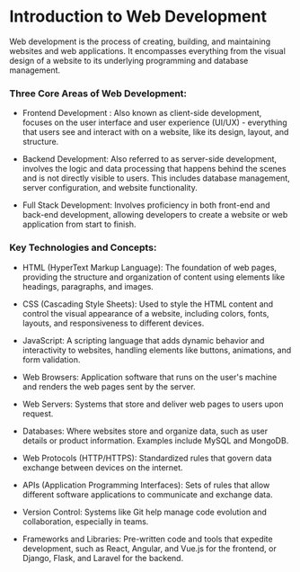 # Introduction to Web Development 
Web development is the process of creating, building, and maintaining websites and web applications. It encompasses everything from the visual design of a website to its underlying programming and database management.

### Three Core Areas of Web Development:

- Frontend Development :  Also known as client-side development, focuses on the user interface and user experience (UI/UX) - everything that users see and interact with on a website, like its design, layout, and structure.


- Backend Development: Also referred to as server-side development, involves the logic and data processing that happens behind the scenes and is not directly visible to users. This includes database management, server configuration, and website functionality.


- Full Stack Development: Involves proficiency in both front-end and back-end development, allowing developers to create a website or web application from start to finish. 

### Key Technologies and Concepts:

- HTML (HyperText Markup Language): The foundation of web pages, providing the structure and organization of content using elements like headings, paragraphs, and images.

- CSS (Cascading Style Sheets): Used to style the HTML content and control the visual appearance of a website, including colors, fonts, layouts, and responsiveness to different devices.

- JavaScript: A scripting language that adds dynamic behavior and interactivity to websites, handling elements like buttons, animations, and form validation.

- Web Browsers: Application software that runs on the user's machine and renders the web pages sent by the server.

- Web Servers: Systems that store and deliver web pages to users upon request.

- Databases: Where websites store and organize data, such as user details or product information. Examples include MySQL and MongoDB.

- Web Protocols (HTTP/HTTPS): Standardized rules that govern data exchange between devices on the internet.

- APIs (Application Programming Interfaces): Sets of rules that allow different software applications to communicate and exchange data.

- Version Control: Systems like Git help manage code evolution and collaboration, especially in teams.

- Frameworks and Libraries: Pre-written code and tools that expedite development, such as React, Angular, and Vue.js for the frontend, or Django, Flask, and Laravel for the backend. 

